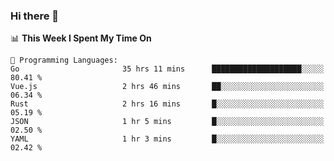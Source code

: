 ### Hi there 👋

<!--
**CrazyCollin/crazycollin** is a ✨ _special_ ✨ repository because its `README.md` (this file) appears on your GitHub profile.

Here are some ideas to get you started:

- 🔭 I’m currently working on ...
- 🌱 I’m currently learning ...
- 👯 I’m looking to collaborate on ...
- 🤔 I’m looking for help with ...
- 💬 Ask me about ...
- 📫 How to reach me: ...
- 😄 Pronouns: ...
- ⚡ Fun fact: ...
-->

<!--START_SECTION:waka-->
📊 **This Week I Spent My Time On** 

```text
💬 Programming Languages: 
Go                       35 hrs 11 mins      ████████████████████░░░░░   80.41 % 
Vue.js                   2 hrs 46 mins       ██░░░░░░░░░░░░░░░░░░░░░░░   06.34 % 
Rust                     2 hrs 16 mins       █░░░░░░░░░░░░░░░░░░░░░░░░   05.19 % 
JSON                     1 hr 5 mins         █░░░░░░░░░░░░░░░░░░░░░░░░   02.50 % 
YAML                     1 hr 3 mins         █░░░░░░░░░░░░░░░░░░░░░░░░   02.42 % 
```


<!--END_SECTION:waka-->
